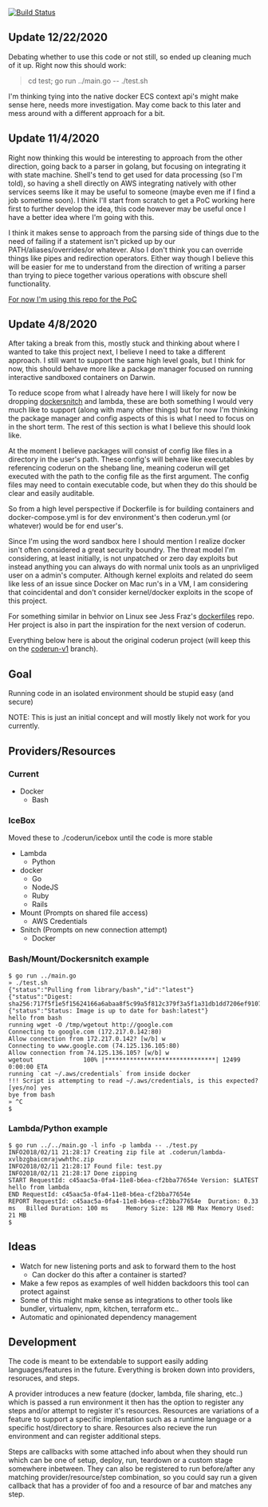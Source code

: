 [![Build Status](https://travis-ci.org/RyanJarv/coderun.svg?branch=master)](https://travis-ci.org/RyanJarv/coderun)
## Update 12/22/2020

Debating whether to use this code or not still, so ended up cleaning much of it up. Right now this should work:

> cd test; go run ../main.go -- ./test.sh

I'm thinking tying into the native docker ECS context api's might make sense here, needs more investigation. May come back to this later and mess around with a different approach for a bit.

## Update 11/4/2020
Right now thinking this would be interesting to approach from the other direction, going back to a parser in golang, but focusing on integrating it with state machine. Shell's tend to get used for data processing (so I'm told), so having a shell directly on AWS integrating natively with other services seems like it may be useful to someone (maybe even me if I find a job sometime soon). I think I'll start from scratch to get a PoC working here first to further develop the idea, this code however may be useful once I have a better idea where I'm going with this.

I think it makes sense to approach from the parsing side of things due to the need of failing if a statement isn't picked up by our PATH/aliases/overrides/or whatever. Also I don't think you can override things like pipes and redirection operators. Either way though I believe this will be easier for me to understand from the direction of writing a parser than trying to piece together various operations with obscure shell functionality.

[For now I'm using this repo for the PoC](https://github.com/RyanJarv/msh/blob/main/README.md)

## Update 4/8/2020
After taking a break from this, mostly stuck and thinking about where I wanted to take this project next, I believe I need to take a different approach. I still want to support the same high level goals, but I think for now, this should behave more like a package manager focused on running interactive sandboxed containers on Darwin.

To reduce scope from what I already have here I will likely for now be dropping [dockersnitch](https://github.com/RyanJarv/dockersnitch) and lambda, these are both something I would very much like to support (along with many other things) but for now I'm thinking the package manager and config aspects of this is what I need to focus on in the short term. The rest of this section is what I believe this should look like.

At the moment I believe packages will consist of config like files in a directory in the user's path. These config's will behave like executables by referencing coderun on the shebang line, meaning coderun will get executed with the path to the config file as the first argument. The config files may need to contain executable code, but when they do this should be clear and easily auditable.

So from a high level perspective if Dockerfile is for building containers and docker-compose.yml is for dev environment's then coderun.yml (or whatever) would be for end user's.

Since I'm using the word sandbox here I should mention I realize docker isn't often considered a great security boundry. The threat model I'm considering, at least initially, is not unpatched or zero day exploits but instead anything you can always do with normal unix tools as an unprivliged user on a admin's computer. Although kernel exploits and related do seem like less of an issue since Docker on Mac run's in a VM, I am considering that coincidental and don't consider kernel/docker exploits in the scope of this project.

For something similar in behvior on Linux see Jess Fraz's [dockerfiles](https://github.com/jessfraz/dockerfiles) repo. Her project is also in part the inspiration for the next version of coderun.

Everything below here is about the original coderun project (will keep this on the [coderun-v1](https://github.com/RyanJarv/coderun/tree/coderun-v1) branch).

## Goal
Running code in an isolated environment should be stupid easy (and secure)

NOTE: This is just an initial concept and will mostly likely not work for you currently.

## Providers/Resources
### Current
* Docker
  * Bash
  
### IceBox
Moved these to ./coderun/icebox until the code is more stable
* Lambda
  * Python
* docker
  * Go
  * NodeJS
  * Ruby
  * Rails
* Mount (Prompts on shared file access)
  * AWS Credentials
* Snitch (Prompts on new connection attempt)
  * Docker

### Bash/Mount/Dockersnitch example
```
$ go run ../main.go 
» ./test.sh 
{"status":"Pulling from library/bash","id":"latest"}
{"status":"Digest: sha256:717f5f1e5f15624166a6abaa8f5c99a5f812c379f3a5f1a31db1dd7206ef9107"}
{"status":"Status: Image is up to date for bash:latest"}
hello from bash
running wget -O /tmp/wgetout http://google.com
Connecting to google.com (172.217.0.142:80)
Allow connection from 172.217.0.142? [w/b] w
Connecting to www.google.com (74.125.136.105:80)
Allow connection from 74.125.136.105? [w/b] w
wgetout              100% |*******************************| 12499   0:00:00 ETA
running `cat ~/.aws/credentials` from inside docker
!!! Script is attempting to read ~/.aws/credentials, is this expected? [yes/no] yes
bye from bash
» ^C
$ 
```

### Lambda/Python example
```
$ go run ../../main.go -l info -p lambda -- ./test.py
INFO2018/02/11 21:28:17 Creating zip file at .coderun/lambda-xvlbzgbaicmrajwwhthc.zip
INFO2018/02/11 21:28:17 Found file: test.py
INFO2018/02/11 21:28:17 Done zipping
START RequestId: c45aac5a-0fa4-11e8-b6ea-cf2bba77654e Version: $LATEST
hello from lambda
END RequestId: c45aac5a-0fa4-11e8-b6ea-cf2bba77654e
REPORT RequestId: c45aac5a-0fa4-11e8-b6ea-cf2bba77654e  Duration: 0.33 ms   Billed Duration: 100 ms     Memory Size: 128 MB Max Memory Used: 21 MB  
$
```

## Ideas
* Watch for new listening ports and ask to forward them to the host
  * Can docker do this after a container is started?
* Make a few repos as examples of well hidden backdoors this tool can protect against
* Some of this might make sense as integrations to other tools like bundler, virtualenv, npm, kitchen, terraform etc..
* Automatic and opinionated dependency management

## Development
The code is meant to be extendable to support easily adding languages/features in the future. Everything is broken down into providers, resoruces, and steps.

A provider introduces a new feature (docker, lambda, file sharing, etc..) which is passed a run environment it then has the option to register any steps and/or attempt to register it's resources. Resources are variations of a feature to support a specific implentation such as a runtime language or a specific host/directory to share. Resources also recieve the run environment and can register additional steps.

Steps are callbacks with some attached info about when they should run which can be one of setup, deploy, run, teardown or a custom stage somewhere inbetween. They can also be registered to run before/after any matching provider/resource/step combination, so you could say run a given callback that has a provider of foo and a resource of bar and matches any step.

